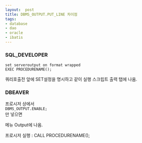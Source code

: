 ```yaml
---
layout:  post
title: DBMS_OUTPUT.PUT_LINE 차이점
tags:
- database
- dao
- oracle
- ibatis
---
```


### SQL_DEVELOPER

```
set serveroutput on format wrapped
EXEC PROCEDURENAME();
```
쿼리호출전 앞에 SET설정을 명시하고 같이 실행
스크립트 출력 탭에 나옴.



### DBEAVER

프로시저 상에서  
`DBMS_OUTPUT.ENABLE;`  
만 넣으면 

메뉴 Output에 나옴.

프로시저 실행 : CALL PROCEDURENAME();
